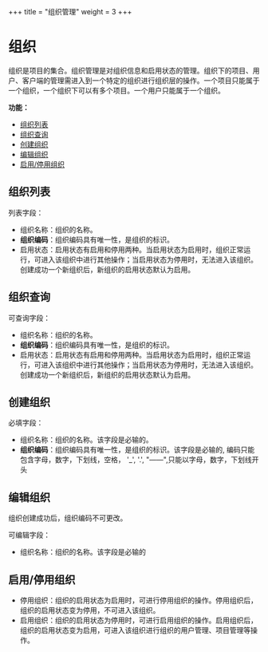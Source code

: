 +++
title = "组织管理"
weight = 3
+++

# 组织

组织是项目的集合。组织管理是对组织信息和启用状态的管理。组织下的项目、用户、客户端的管理需进入到一个特定的组织进行组织层的操作。一个项目只能属于一个组织，一个组织下可以有多个项目。一个用户只能属于一个组织。

**功能：**

- [组织列表](#1)
- [组织查询](#2)
- [创建组织](#3)
- [编辑组织](#4)
- [启用/停用组织](#5)

<h2 id="1">组织列表</h2>

列表字段：

- 组织名称：组织的名称。
- **组织编码**：组织编码具有唯一性，是组织的标识。
- 启用状态：启用状态有启用和停用两种。当启用状态为启用时，组织正常运行，可进入该组织中进行其他操作；当启用状态为停用时，无法进入该组织。创建成功一个新组织后，新组织的启用状态默认为启用。

<h2 id="2">组织查询</h2>

可查询字段：

- 组织名称：组织的名称。
- **组织编码**：组织编码具有唯一性，是组织的标识。
- 启用状态：启用状态有启用和停用两种。当启用状态为启用时，组织正常运行，可进入该组织中进行其他操作；当启用状态为停用时，无法进入该组织。创建成功一个新组织后，新组织的启用状态默认为启用。

<h2 id="3">创建组织</h2>

必填字段：

- 组织名称：组织的名称。该字段是必输的。
- **组织编码**：组织编码具有唯一性，是组织的标识。该字段是必输的, 编码只能包含字母，数字，下划线，空格， '_', '.', "——",只能以字母，数字，下划线开头

<h2 id="4">编辑组织</h2>

组织创建成功后，组织编码不可更改。

可编辑字段：

- 组织名称：组织的名称。该字段是必输的

<h2 id="5">启用/停用组织</h2>

- 停用组织：组织的启用状态为启用时，可进行停用组织的操作。停用组织后，组织的启用状态变为停用，不可进入该组织。
- 启用组织：组织的启用状态为停用时，可进行启用组织的操作。启用组织后，组织的启用状态变为启用，可进入该组织进行组织的用户管理、项目管理等操作。